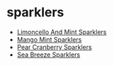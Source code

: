 # sparklers

 * [Limoncello And Mint Sparklers](index/l/limoncello-and-mint-sparklers-232652.json)
 * [Mango Mint Sparklers](index/m/mango-mint-sparklers-232342.json)
 * [Pear Cranberry Sparklers](index/p/pear-cranberry-sparklers-51136800.json)
 * [Sea Breeze Sparklers](index/s/sea-breeze-sparklers-201081.json)
